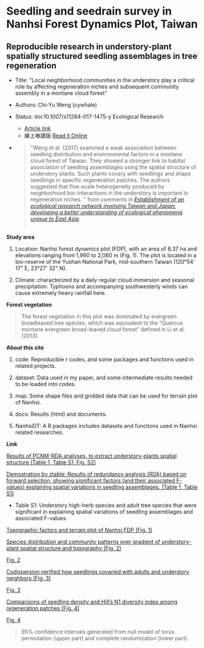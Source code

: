 # Seedling and seedrain survey in Nanhsi Forest Dynamics Plot, Taiwan
## Reproducible research in understory-plant spatially structured seedling assemblages in tree regeneration
* Title: "Local neighborhood communities in the understory play a critical role by affecting regeneration niches and subsequent community assembly in a montane cloud forest"
* Authors: Chi-Yu Weng (cywhale)
* Status: doi:10.1007/s11284-017-1475-y Ecological Research
    - <a href="https://link.springer.com/article/10.1007/s11284-017-1475-y/fulltext.html" target="_blank">Article link</a>
    - 線上唯讀版 <a href="https://goo.gl/kd2YGq" target="_blank">Read it Online</a>


* 
    > "Weng et al. (2017) examined a weak association between seedling distribution and environmental factors in a montane cloud forest of Taiwan. They showed a stronger link to habitat association of seedling assemblages using the spatial structure of understory plants. Such plants covary with seedlings and shape seedlings in specific regeneration patches. The authors suggested that fine-scale heterogeneity produced by neighborhood bio-interactions in the understory is important in regeneration niches. "  from comments in <a href="https://link.springer.com/article/10.1007%2Fs11284-017-1520-x" target="blank">*Establishment of an ecological research network involving Taiwan and Japan: developing a better understanding of ecological phenomena unique to East Asia*</a>
<br><br>


**Study area**

1. Location: Nanhsi forest dynamics plot (FDP), with an area of 8.37 ha and elevations ranging from 1,960 to 2,060 m (Fig. 1). The plot is located in a bio-reserve of the Yushan National Park, mid-southern Taiwan (120°54' 17" E, 23°27' 32" N). 

2. Climate: characterized by a daily regular cloud immersion and seasonal precipitation. Typhoons and accompanying southwesterly winds can cause extremely heavy rainfall here.

**Forest vegetation**

> The forest vegetation in this plot was dominated by evergreen broadleaved tree species, which was equivalent to the “Quercus montane evergreen broad-leaved cloud forest” defined in Li et al. (2013).

**About this site**

1. code: Reproducible r codes, and some packages and functions used in related projects.

2. dataset: Data used in my paper, and some intermediate results needed to be loaded into codes.

3. map: Some shape files and gridded data that can be used for terrain plot of Nanhsi.

4. docs: Results (html) and documents.

5. NanhsiDT: A R packages includes datasets and functions used in Nanhsi related researches.

**Link**

<a href="docs/01S_Tab1_spatialPCNM.nb.html">Results of PCNM-RDA analyses, to extract understory-plants spatial structure (Table 1, Table S1, Fig. S2)</a> 

<a href="docs/Table1_S1.html">Demostration by ztable: Results of redundancy analysis (RDA) based on forward selection, showing significant factors (and their associated F-values) explaining spatial variations in seedling assemblages. (Table 1, Table S1)</a> 
  * Table S1: Understory high-herb species and adult tree species that were significant in explaining spatial variations of seedling assemblages and associated F-values.

<a href="docs/01_terrainPlot.nb.html">Topographic factors and terrain plot of Nanhsi FDP (Fig. 1)</a> 

<a href="docs/02_Fig2_niche_gradient.nb.html">Species distribution and community patterns over gradient of understory-plant spatial structure and topography (Fig. 2)</a> 

<a href="docs/Fig2.png">Fig. 2</a> 

<a href="docs/03_Fig3_codisp_permutation.nb.html">Codispersion verified how seedlings covaried with adults and understory neighbors (Fig. 3)</a> 

<a href="docs/Fig3.png">Fig. 3</a> 

<a href="docs/04_Fig4_community_diff_patch.nb.html">Comparisons of seedling density and Hill’s N1 diversity index among regeneration patches (Fig. 4)</a> 

<a href="docs/Fig4.png">Fig. 4</a> 

> 95% confidence intervals generated from null model of torus permutation (upper part) and complete randomization (lower part)  


